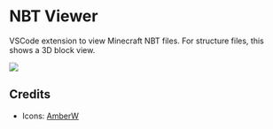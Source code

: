 # NBT Viewer
VSCode extension to view Minecraft NBT files. For structure files, this shows a 3D block view.

![](https://user-images.githubusercontent.com/17352009/104337363-b4aeb000-54f5-11eb-93a2-47ce2e3e4fea.png)

## Credits

* Icons: [AmberW](https://github.com/AmberWat)
